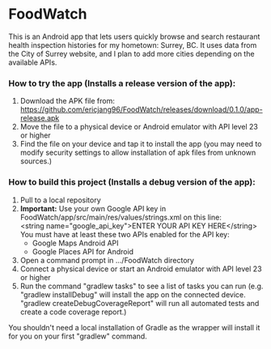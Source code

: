# FoodWatch
This is an Android app that lets users quickly browse and search restaurant health inspection histories for my hometown: Surrey, BC. It uses data from the City of Surrey website, and I plan to add more cities depending on the available APIs.

### How to try the app (Installs a release version of the app):
1. Download the APK file from: https://github.com/ericjang96/FoodWatch/releases/download/0.1.0/app-release.apk
2. Move the file to a physical device or Android emulator with API level 23 or higher
3. Find the file on your device and tap it to install the app (you may need to modify security settings to allow installation of apk files from unknown sources.)

### How to build this project (Installs a debug version of the app):
1. Pull to a local repository
2. **Important:** Use your own Google API key in FoodWatch/app/src/main/res/values/strings.xml on this line:  
\<string name="google_api_key">ENTER YOUR API KEY HERE\</string>  
You must have at least these two APIs enabled for the API key:
    * Google Maps Android API
    * Google Places API for Android
3. Open a command prompt in .../FoodWatch directory
4. Connect a physical device or start an Android emulator with API level 23 or higher
5. Run the command "gradlew tasks" to see a list of tasks you can run (e.g. "gradlew installDebug" will install the app on the connected device. "gradlew createDebugCoverageReport" will run all automated tests and create a code coverage report.)

You shouldn't need a local installation of Gradle as the wrapper will install it for you on your first "gradlew" command.
